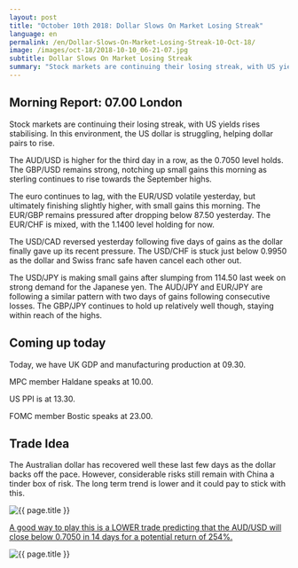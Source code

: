 ```yaml
---
layout: post
title: "October 10th 2018: Dollar Slows On Market Losing Streak"
language: en
permalink: /en/Dollar-Slows-On-Market-Losing-Streak-10-Oct-18/
image: /images/oct-18/2018-10-10_06-21-07.jpg
subtitle: Dollar Slows On Market Losing Streak
summary: "Stock markets are continuing their losing streak, with US yields rises stabilising. In this environment, the US dollar is struggling, helping dollar pairs to rise"
---
```

## Morning Report: 07.00 London

Stock markets are continuing their losing streak, with US yields rises stabilising. In this environment, the US dollar is struggling, helping dollar pairs to rise. 

The AUD/USD is higher for the third day in a row, as the 0.7050 level holds. The GBP/USD remains strong, notching up small gains this morning as sterling continues to rise towards the September highs. 

The euro continues to lag, with the EUR/USD volatile yesterday, but ultimately finishing slightly higher, with small gains this morning. The EUR/GBP remains pressured after dropping below 87.50 yesterday. The EUR/CHF is mixed, with the 1.1400 level holding for now. 

The USD/CAD reversed yesterday following five days of gains as the dollar finally gave up its recent pressure. The USD/CHF is stuck just below 0.9950 as the dollar and Swiss franc safe haven cancel each other out. 

The USD/JPY is making small gains after slumping from 114.50 last week on strong demand for the Japanese yen. The AUD/JPY and EUR/JPY are following a similar pattern with two days of gains following consecutive losses. The GBP/JPY continues to hold up relatively well though, staying within reach of the highs. 

## Coming up today

Today, we have UK GDP and manufacturing production at 09.30. 

MPC member Haldane speaks at 10.00. 

US PPI is at 13.30. 

FOMC member Bostic speaks at 23.00. 

## Trade Idea

The Australian dollar has recovered well these last few days as the dollar backs off the pace. However, considerable risks still remain with China a tinder box of risk. The long term trend is lower and it could pay to stick with this.

<img class="post-image" src="{{ site.url }}/images/oct-18/2018-10-10_06-21-07.jpg" alt="{{ page.title }}" title="{{ page.title }}">

<a href="%LINK%%?currency=GBP&market=forex&underlying=frxAUDUSD&formname=higherlower&duration_amount=14&duration_units=d&amount=10&amount_type=stake&expiry_type=duration&barrier=0.7050" target="_blank">A good way to play this is a LOWER trade predicting that the AUD/USD will close below 0.7050 in 14 days for a potential return of 254%.</a>

<img class="post-image" src="{{ site.url }}/images/oct-18/2018-10-10_06-22-32.jpg" alt="{{ page.title }}" title="{{ page.title }}">